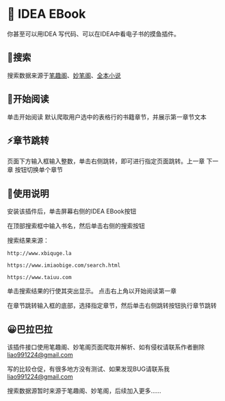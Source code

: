 # 📘 IDEA EBook

你甚至可以用IDEA 写代码、可以在IDEA中看电子书的摸鱼插件。

## 🔎搜索 

搜索数据来源于[笔趣阁](http://www.xbiquge.la/)、[妙笔阁](https://www.imiaobige.com/search.html)、[全本小说](https://www.taiuu.com)

## 📃开始阅读

单击开始阅读 默认爬取用户选中的表格行的书籍章节，并展示第一章节文本

## ⚡章节跳转

页面下方输入框输入整数，单击右侧跳转，即可进行指定页面跳转。上一章 下一章 按钮切换单个章节

## 🎫使用说明

安装该插件后，单击屏幕右侧的IDEA EBook按钮

在顶部搜索框中输入书名，然后单击右侧的搜索按钮

搜索结果来源：

    http://www.xbiquge.la

    https://www.imiaobige.com/search.html

    https://www.taiuu.com

单击搜索结果的行使其突出显示。 点击右上角以开始阅读第一章

在章节跳转输入框的底部，选择指定章节，然后单击右侧跳转按钮执行章节跳转

## 😀巴拉巴拉

该插件接口使用笔趣阁、妙笔阁页面爬取并解析、如有侵权请联系作者删除 liao991224@gmail.com

写的比较仓促，有很多地方没有测试、如果发现BUG请联系我 liao991224@gmail.com

搜索数据源暂时来源于笔趣阁、妙笔阁，后续加入更多......

